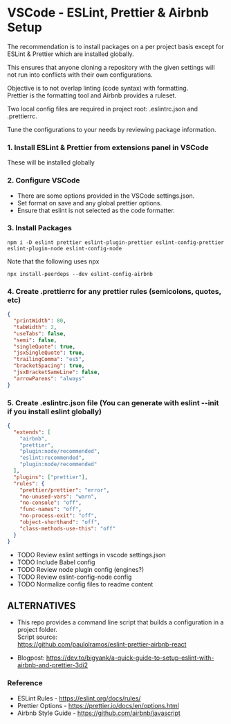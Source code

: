 # VSCode - ESLint, Prettier & Airbnb Setup

The recommendation is to install packages on a per project basis except for ESLint & Prettier which are installed globally.<br>

This ensures that anyone cloning a repository with the given settings will not run into conflicts with their own configurations.<br>

Objective is to not overlap linting (code syntax) with formatting.<br>
Prettier is the formatting tool and Airbnb provides a ruleset.<br>

Two local config files are required in project root: .eslintrc.json and .prettierrc.<br>

Tune the configurations to your needs by reviewing package information.

### 1. Install ESLint & Prettier from extensions panel in VSCode<br>

These will be installed globally

### 2. Configure VSCode

- There are some options provided in the VSCode settings.json.
- Set format on save and any global prettier options.
- Ensure that eslint is not selected as the code formatter.

### 3. Install Packages

```
npm i -D eslint prettier eslint-plugin-prettier eslint-config-prettier eslint-plugin-node eslint-config-node
```

Note that the following uses npx

```
npx install-peerdeps --dev eslint-config-airbnb
```

### 4. Create .prettierrc for any prettier rules (semicolons, quotes, etc)

```json
{
  "printWidth": 80,
  "tabWidth": 2,
  "useTabs": false,
  "semi": false,
  "singleQuote": true,
  "jsxSingleQuote": true,
  "trailingComma": "es5",
  "bracketSpacing": true,
  "jsxBracketSameLine": false,
  "arrowParens": "always"
}
```

### 5. Create .eslintrc.json file (You can generate with eslint --init if you install eslint globally)

```json
{
  "extends": [
    "airbnb",
    "prettier",
    "plugin:node/recommended",
    "eslint:recommended",
    "plugin:node/recommended"
  ],
  "plugins": ["prettier"],
  "rules": {
    "prettier/prettier": "error",
    "no-unused-vars": "warn",
    "no-console": "off",
    "func-names": "off",
    "no-process-exit": "off",
    "object-shorthand": "off",
    "class-methods-use-this": "off"
  }
}
```

- TODO Review eslint settings in vscode settings.json
- TODO Include Babel config
- TODO Review node plugin config (engines?)
- TODO Review eslint-config-node config
- TODO Normalize config files to readme content

## ALTERNATIVES

- This repo provides a command line script that builds a configuration in a project folder.<br>
  Script source:<br>
  https://github.com/paulolramos/eslint-prettier-airbnb-react

- Blogpost:
  https://dev.to/bigyank/a-quick-guide-to-setup-eslint-with-airbnb-and-prettier-3di2

### Reference

- ESLint Rules - https://eslint.org/docs/rules/
- Prettier Options - https://prettier.io/docs/en/options.html
- Airbnb Style Guide - https://github.com/airbnb/javascript
